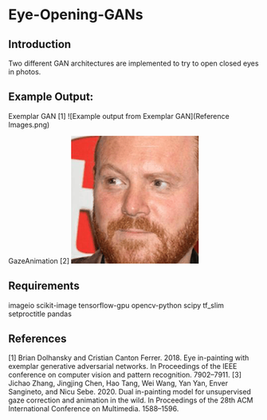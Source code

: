 # Eye-Opening-GANs

## Introduction
Two different GAN architectures are implemented to try to open closed eyes in photos.

## Example Output:
Exemplar GAN [1]
![Example output from Exemplar GAN](Reference Images.png)

GazeAnimation [2]
![Example output from GazeAnimation GAN](4.gif)

## Requirements
imageio
scikit-image
tensorflow-gpu
opencv-python
scipy
tf_slim
setproctitle
pandas

## References
[1] Brian Dolhansky and Cristian Canton Ferrer. 2018. Eye in-painting with exemplar generative adversarial networks. In Proceedings of the IEEE conference on computer vision and pattern recognition. 7902–7911.
[3] Jichao Zhang, Jingjing Chen, Hao Tang, Wei Wang, Yan Yan, Enver Sangineto, and Nicu Sebe. 2020. Dual in-painting model for unsupervised gaze correction and animation in the wild. In Proceedings of the 28th ACM International Conference on Multimedia. 1588–1596.
